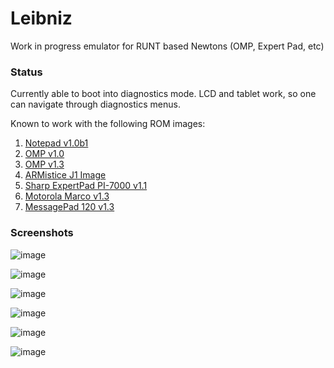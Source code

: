 # Leibniz
Work in progress emulator for RUNT based Newtons (OMP, Expert Pad, etc)

### Status

Currently able to boot into diagnostics mode. LCD and tablet work, so one can navigate through diagnostics menus. 

Known to work with the following ROM images:

1. [Notepad v1.0b1](http://www.unna.org/incoming/notepad-1.0b1.rom.gz)
2. [OMP v1.0](http://www.unna.org/incoming/MessagePad%20100%20v1.00.rom)
3. [OMP v1.3](http://www.unna.org/incoming/omp-1.3-414059.rom.gz)
4. [ARMistice J1 Image](http://www.unna.org/incoming/Newt%20J1Armistice%20image.zip)
5. [Sharp ExpertPad PI-7000 v1.1](http://www.unna.org/incoming/Sharp%20ExpertPad%20PI-7000%20v1.10.rom)
6. [Motorola Marco v1.3](http://www.unna.org/incoming/Motorola%20Marco%20v1.3%20(444347).rom)
7. [MessagePad 120 v1.3](http://www.unna.org/incoming/MessagePad%20120%20v1.3%20(444217).rom)

### Screenshots

![image](http://i.imgur.com/95b1EFp.png)

![image](http://i.imgur.com/vINdo33.png)

![image](http://i.imgur.com/xXz552l.png)

![image](http://i.imgur.com/J4q1ru9.png)

![image](http://i.imgur.com/93sCQXF.png)

![image](http://i.imgur.com/n01XpZp.png)
